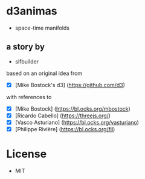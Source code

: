 
# d3animas

- space-time manifolds

## a story by

- sifbuilder

based on an original idea from

- [x] [Mike Bostock's d3] (https://github.com/d3)

with references to

- [x] [Mike Bostock] (https://bl.ocks.org/mbostock)
- [x] [Ricardo Cabello] (https://threejs.org/)
- [x] [Vasco Asturiano] (https://bl.ocks.org/vasturiano)
- [x] [Philippe Rivière] (https://bl.ocks.org/fil)

# License

- MIT
